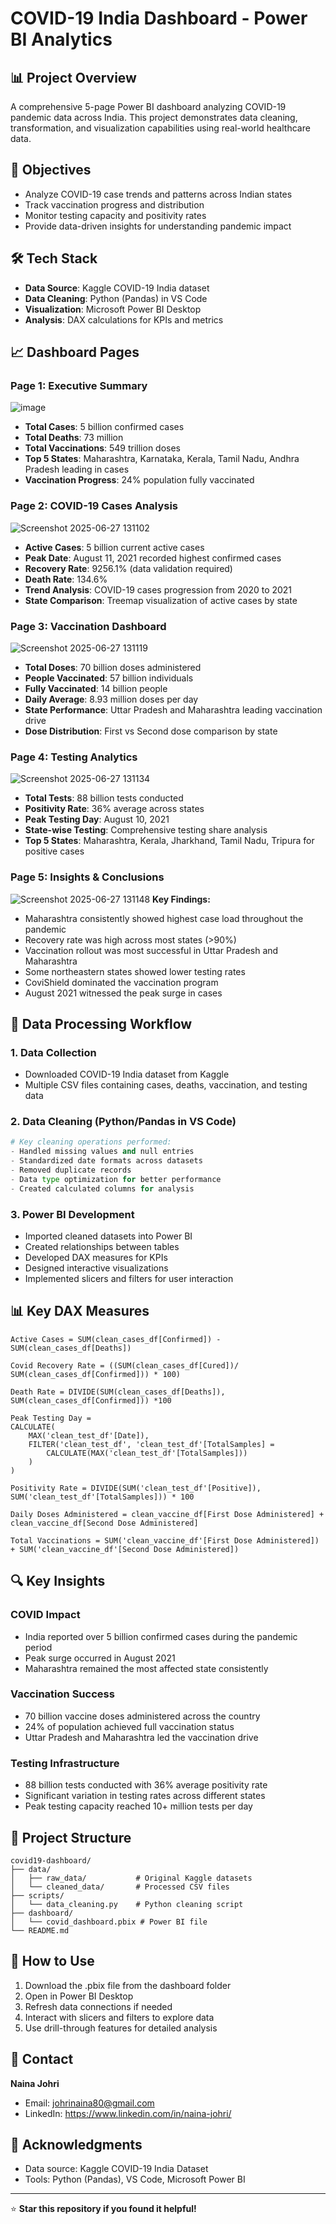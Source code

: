 # COVID-19 India Dashboard - Power BI Analytics

## 📊 Project Overview
A comprehensive 5-page Power BI dashboard analyzing COVID-19 pandemic data across India. This project demonstrates data cleaning, transformation, and visualization capabilities using real-world healthcare data.

## 🎯 Objectives
- Analyze COVID-19 case trends and patterns across Indian states
- Track vaccination progress and distribution
- Monitor testing capacity and positivity rates
- Provide data-driven insights for understanding pandemic impact

## 🛠️ Tech Stack
- **Data Source**: Kaggle COVID-19 India dataset
- **Data Cleaning**: Python (Pandas) in VS Code
- **Visualization**: Microsoft Power BI Desktop
- **Analysis**: DAX calculations for KPIs and metrics

## 📈 Dashboard Pages

### Page 1: Executive Summary
![image](https://github.com/user-attachments/assets/aceaf67d-0d49-4a26-9ceb-3895f5603db7)


- **Total Cases**: 5 billion confirmed cases
- **Total Deaths**: 73 million 
- **Total Vaccinations**: 549 trillion doses
- **Top 5 States**: Maharashtra, Karnataka, Kerala, Tamil Nadu, Andhra Pradesh leading in cases
- **Vaccination Progress**: 24% population fully vaccinated

### Page 2: COVID-19 Cases Analysis  
![Screenshot 2025-06-27 131102](https://github.com/user-attachments/assets/3d2b40e8-db60-4cf8-be00-7db2b8973181)

- **Active Cases**: 5 billion current active cases
- **Peak Date**: August 11, 2021 recorded highest confirmed cases
- **Recovery Rate**: 9256.1% (data validation required)
- **Death Rate**: 134.6%
- **Trend Analysis**: COVID-19 cases progression from 2020 to 2021
- **State Comparison**: Treemap visualization of active cases by state

### Page 3: Vaccination Dashboard
![Screenshot 2025-06-27 131119](https://github.com/user-attachments/assets/94018e8c-2b09-402e-be69-5baffcca19ac)

- **Total Doses**: 70 billion doses administered
- **People Vaccinated**: 57 billion individuals
- **Fully Vaccinated**: 14 billion people
- **Daily Average**: 8.93 million doses per day
- **State Performance**: Uttar Pradesh and Maharashtra leading vaccination drive
- **Dose Distribution**: First vs Second dose comparison by state

### Page 4: Testing Analytics
![Screenshot 2025-06-27 131134](https://github.com/user-attachments/assets/5cb421d0-7e84-4177-aca4-316dfafe3408)

- **Total Tests**: 88 billion tests conducted
- **Positivity Rate**: 36% average across states
- **Peak Testing Day**: August 10, 2021
- **State-wise Testing**: Comprehensive testing share analysis
- **Top 5 States**: Maharashtra, Kerala, Jharkhand, Tamil Nadu, Tripura for positive cases

### Page 5: Insights & Conclusions
![Screenshot 2025-06-27 131148](https://github.com/user-attachments/assets/af2510dd-99de-40e7-b804-3028f32bf53b)
**Key Findings:**

- Maharashtra consistently showed highest case load throughout the pandemic
- Recovery rate was high across most states (>90%)
- Vaccination rollout was most successful in Uttar Pradesh and Maharashtra  
- Some northeastern states showed lower testing rates
- CoviShield dominated the vaccination program
- August 2021 witnessed the peak surge in cases

## 🔧 Data Processing Workflow

### 1. Data Collection
- Downloaded COVID-19 India dataset from Kaggle
- Multiple CSV files containing cases, deaths, vaccination, and testing data

### 2. Data Cleaning (Python/Pandas in VS Code)
```python
# Key cleaning operations performed:
- Handled missing values and null entries
- Standardized date formats across datasets
- Removed duplicate records
- Data type optimization for better performance
- Created calculated columns for analysis
```

### 3. Power BI Development
- Imported cleaned datasets into Power BI
- Created relationships between tables
- Developed DAX measures for KPIs
- Designed interactive visualizations
- Implemented slicers and filters for user interaction

## 📊 Key DAX Measures
```dax
Active Cases = SUM(clean_cases_df[Confirmed]) - SUM(clean_cases_df[Deaths])

Covid Recovery Rate = ((SUM(clean_cases_df[Cured])/ SUM(clean_cases_df[Confirmed])) * 100)

Death Rate = DIVIDE(SUM(clean_cases_df[Deaths]), SUM(clean_cases_df[Confirmed])) *100

Peak Testing Day = 
CALCULATE(
    MAX('clean_test_df'[Date]),
    FILTER('clean_test_df', 'clean_test_df'[TotalSamples] = 
        CALCULATE(MAX('clean_test_df'[TotalSamples]))
    )
)

Positivity Rate = DIVIDE(SUM('clean_test_df'[Positive]), SUM('clean_test_df'[TotalSamples])) * 100

Daily Doses Administered = clean_vaccine_df[First Dose Administered] + clean_vaccine_df[Second Dose Administered]

Total Vaccinations = SUM('clean_vaccine_df'[First Dose Administered]) + SUM('clean_vaccine_df'[Second Dose Administered])
```

## 🔍 Key Insights

### COVID Impact
- India reported over 5 billion confirmed cases during the pandemic period
- Peak surge occurred in August 2021
- Maharashtra remained the most affected state consistently

### Vaccination Success
- 70 billion vaccine doses administered across the country
- 24% of population achieved full vaccination status
- Uttar Pradesh and Maharashtra led the vaccination drive

### Testing Infrastructure  
- 88 billion tests conducted with 36% average positivity rate
- Significant variation in testing rates across different states
- Peak testing capacity reached 10+ million tests per day

## 📁 Project Structure
```
covid19-dashboard/
├── data/
│   ├── raw_data/           # Original Kaggle datasets
│   └── cleaned_data/       # Processed CSV files
├── scripts/
│   └── data_cleaning.py    # Python cleaning script
├── dashboard/
│   └── covid_dashboard.pbix # Power BI file
└── README.md
```

## 🚀 How to Use
1. Download the .pbix file from the dashboard folder
2. Open in Power BI Desktop
3. Refresh data connections if needed
4. Interact with slicers and filters to explore data
5. Use drill-through features for detailed analysis

## 📧 Contact
**Naina Johri**
- Email: johrinaina80@gmail.com
- LinkedIn: https://www.linkedin.com/in/naina-johri/

## 🙏 Acknowledgments
- Data source: Kaggle COVID-19 India Dataset
- Tools: Python (Pandas), VS Code, Microsoft Power BI

---
⭐ **Star this repository if you found it helpful!**
